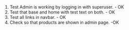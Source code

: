 1. Test Admin is working by logging in with superuser. - OK
2. Test that base and home with test text on both. - OK
3. Test all links in navbar. - OK
4. Check so that products are shown in admin page. -OK